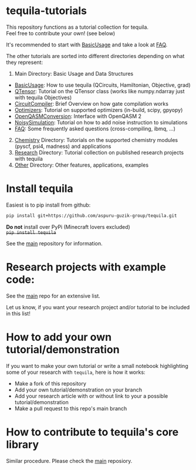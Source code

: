 # tequila-tutorials
This repository functions as a tutorial collection for tequila.  
Feel free to contribute your own! (see below)  

It's recommended to start with [BasicUsage](BasicUsage.ipynb) and take a look at [FAQ](FAQ.ipynb).  

The other tutorials are sorted into different directories depending on what they represent:  

1. Main Directory: Basic Usage and Data Structures
- [BasicUsage](BasicUsage.ipynb): How to use tequila (QCircuits, Hamiltonian, Objective, grad)
- [QTensor](QTensor.ipynb): Tutorial on the QTensor class (works like numpy.ndarray just with tequila Objectives)
- [CircuitCompiler](CircuitCompiler.ipynb): Brief Overview on how gate compilation works
- [Optimizers](Optimizers.ipynb): Tutorial on supported optimizers (in-build, scipy, gpyopy)
- [OpenQASMConversion](OpenQasmConversion.ipynb): Interface with OpenQASM 2
- [NoisySimulation](NoisySimulation): Tutorial on how to add noise instruction to simulations
- [FAQ](FAQ.ipynb): Some frequently asked questions (cross-compiling, ibmq, ...)

2. [Chemistry](chemistry) Directory: Tutorials on the supported chemistry modules (pyscf, psi4, madness) and applications
3. [Research](research) Directory: Tutorial collection on published research projects with tequila
4. [Other](other) Directory: Other features, applications, examples


# Install tequila
Easiest is to pip install from github:  
```bash
pip install git+https://github.com/aspuru-guzik-group/tequila.git
```
**Do not** install over PyPi (Minecraft lovers excluded)  
<strike>`pip install tequila`</strike>

See the [main](https://github.com/tequilahub/tequila) repository for information.

# Research projects with example code:
See the [main](https://github.com/tequilahub/tequila) repo for an extensive list.

Let us know, if you want your research project and/or tutorial to be included in this list!

# How to add your own tutorial/demonstration  
If you want to make your own tutorial or write a small notebook highlighting some of your research with `tequila`, here is how it works:  
- Make a fork of this repository
- Add your own tutorial/demonstration on your branch
- Add your research article with or without link to your a possible tutorial/demonstration
- Make a pull request to this repo's main branch

# How to contribute to tequila's core library
Similar procedure. Please check the [main](https://github.com/aspuru-guzik-group/tequila) reposiory. 


